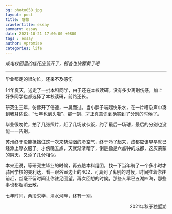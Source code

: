 ```yaml
---
bg: photo058.jpg
layout: post
title: 成都
crawlertitle: essay
summary: essay
date: 2021-10-21 17:00:00 +0800
tags : essay
author: vpromise
categories: life
---
```


*成电校园里的桂花应该开了，银杏也快要黄了吧*

---

毕业都走的很匆忙，还来不及感伤

14年夏天，送走了一批本科同学，由于还在本校读研，没有多少离别伤感，加上好多同学也都选择了本校读研，前路还长。

研究生三年，仿佛开了倍速，一晃而过。当小胖子端起快乐水，在一片嘈杂声中凑到我耳边说，“七年也到头啦”，那一刻，才正真意识到确实到了分别的时候了。

毕业很匆忙，拍了几张照片，赶了几场散伙饭，约了最后一场球，最后的分别也没能一一告别。

苏州终于没能抵挡住这一次来势汹汹的冷空气，终于冷了起来，成都应该早早就已经添上厚衣服了。才傍晚五点，天就渐渐暗了，倒是像是六点钟的成都，这灰蒙蒙的阴天，又添了几分相似。

本来还说，等研究生毕业的时候，再去趟本科组团，找一下当年骑了一个多小时才骑回学校的美利达，看一眼浴室边上的402，可真到了离别的时候，时间推着你往前赶，丝毫不留时间让你驻足回望。再次回想的时候，那些人早已五湖四海，那些事也都烟消云散。

七年时间，两段求学，清水河畔，终有一别。

<p align="right">2021年秋于独墅湖</p>